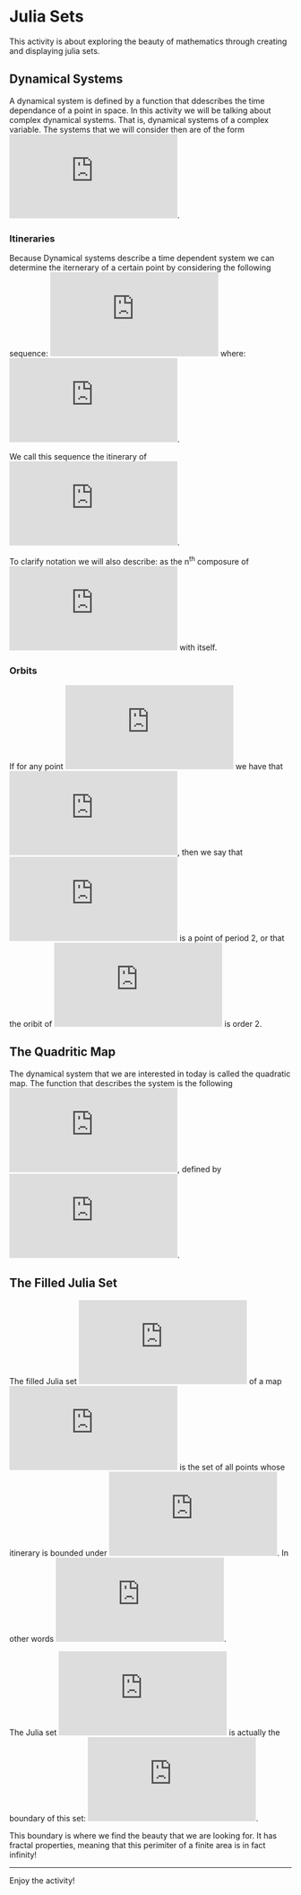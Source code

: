 # Julia Sets
This activity is about exploring the beauty of mathematics through creating and displaying julia sets. 

## Dynamical Systems
A dynamical system is defined by a function that ddescribes the time dependance of a point in space. In this activity we will be talking about complex dynamical systems. That is, dynamical systems of a complex variable. The systems that we will consider then are of the form ![func](https://latex.codecogs.com/gif.latex?F%3A%5Cmathbb%7BC%7D%5Cto%5Cmathbb%7BC%7D).

### Itineraries
Because Dynamical systems describe a time dependent system we can determine the iternerary of a certain point by considering the following sequence: 
![itinerary](https://latex.codecogs.com/gif.latex?%28x%5Ei%29_%7Bi%3D0%7D%5E%5Cinfty)
where:
![time dependance](https://latex.codecogs.com/gif.latex?x%5E%7Bi&plus;1%7D%20%3D%20F%28x%5Ei%29).

We call this sequence the itinerary of ![x](https://latex.codecogs.com/gif.latex?x).

To clarify notation we will also describe:
as the n<sup>th</sup> composure of ![F](https://latex.codecogs.com/gif.latex?F) with itself.

### Orbits
If for any point ![x](https://latex.codecogs.com/gif.latex?x) we have that
![orbit](https://latex.codecogs.com/gif.latex?F%5En%28x%29%20%3D%20x), then we say that ![x](https://latex.codecogs.com/gif.latex?x) is a point of period 2, or that the oribit of ![x](https://latex.codecogs.com/gif.latex?x) is order 2.

## The Quadritic Map
The dynamical system that we are interested in today is called the quadratic map. The function that describes the system is the following
![func](https://latex.codecogs.com/gif.latex?Q_c%3A%5Cmathbb%7BC%7D%5Cto%5Cmathbb%7BC%7D), defined by ![quad](https://latex.codecogs.com/gif.latex?Q_c%28z%29%20%3D%20z%5E2%20&plus;%20c).

## The Filled Julia Set
The filled Julia set ![K](https://latex.codecogs.com/gif.latex?K) of a map ![Q](https://latex.codecogs.com/gif.latex?Q_c) is the set of all points whose itinerary is bounded under ![Q](https://latex.codecogs.com/gif.latex?Q_c). In other words 
![def](https://latex.codecogs.com/gif.latex?K%28Q_c%29%20%3D%5C%7Bz%5Cin%5Cmathbb%7BC%7D%3A%5C%3B%20%5Cleft%20%7C%20Q_c%5En%28z%29%20%5Cright%20%7C%20%3C%20%5Cinfty%20%5Ctext%7B%20as%20%7D%20n%5Cto%5Cinfty%5C%7D).

The Julia set ![J](https://latex.codecogs.com/gif.latex?J) is actually the boundary of this set: ![J](https://latex.codecogs.com/gif.latex?J%28Q_c%29%20%3D%20%5Cpartial%20K%28Q_c%29).

This boundary is where we find the beauty that we are looking for. It has fractal properties, meaning that this perimiter of a finite area is in fact infinity!

---

Enjoy the activity!